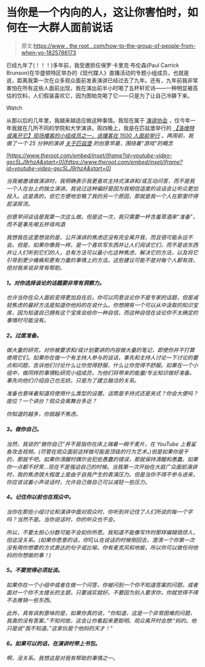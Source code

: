 # 当你是一个内向的人，这让你害怕时，如何在一大群人面前说话

> 原文:[https://www . the root . com/how-to-the-group-of-people-from-when-yo-1825786173](https://www.theroot.com/how-to-speak-in-front-of-large-groups-of-people-when-yo-1825786173)

已经九年了(！！！)多年前，我受邀担任保罗·卡里克·布伦森(Paul Carrick Brunson)在华盛顿特区举办的《现代媒人》直播活动的专题小组成员，也就是说，距离我第一次在众多观众面前发表演讲已经过去了九年。还有，九年前我非常害怕在所有这些人面前出现，我在演出前半小时喝了五杯轩尼诗——一种明显被高估的饮料，人们假装喜欢它，因为图帕克喝了它——只是为了让自己冷静下来。

Watch

从那以后的几年里，我越来越适应做这种事情。我现在属于 [演讲协会](https://www.kepplerspeakers.com/speakers/damon-young) ，仅今年一年我就在几所不同的学院和大学演讲。周四晚上，我是在匹兹堡举行的 [*【洛维特或离开它】*](https://crooked.com/podcast-series/lovett-or-leave-it/)*[现场播客的小组成员之一，该播客在 1500 人面前举行](https://twitter.com/VerySmartBros/status/992221775537852416) 。两周前，我做了一个 25 分钟的演讲 [关于匹兹堡](https://creativemornings.com/talks/damon-young) 的创意早晨，围绕着“游戏”的概念*

 *[https://www.theroot.com/embed/inset/iframe?id=youtube-video-gsc5LJ9rhzA&start=0](https://www.theroot.com/embed/inset/iframe?id=youtube-video-gsc5LJ9rhzA&start=0)* 

*当我被邀请做演讲时，我明确表示我更喜欢主持式演讲和/或互动问答，而不是我一个人在台上的独立演讲。我说过这种偏好是因为我相信适度的谈话会让听众更加投入。这是真的，但它方便地忽略了我的另一个原因，那就是我一个人在那里吓得屁滚尿流。*

*创意早间谈话是我第一次这么做。但是这一次，我只需要一杯含羞草酒来“准备”，而不是事先喝五杯母鸡酒*

*我想我在这里想说的是，公开演讲的焦虑还没有完全离开我，而且很可能永远不会。但是，如果你像我一样，是一个喜欢写东西并让人们阅读它们，而不是说东西并让人们听到它们的人，总有方法可以最小化这种焦虑，解决它的方法，以及将它引导到更少瘫痪和更有力量的事情上的方法。这些建议可能不是对每个人都有效，但对我来说非常有帮助。*

#### ***1。对你选择谈论的话题要非常有洞察力。***

*也许当你在众人面前变得更加自在后，你可以同意谈论你不是专家的话题，但是减轻焦虑的最好方法是知道你他妈的在说什么。你想拥有一个可以从中汲取的知识宝库，因为知道自己拥有这个宝库会给你一种自信，而这种自信在谈论你不太确定的事情时可能没有。*

#### ***2。过度准备。***

*做大量的研究，对你被要求和/或计划要讲的内容做大量的笔记，即使你并不打算使用它们。如果你在做一个有主持人参与的谈话，事先和主持人讨论一下讨论的要点和问题，告诉他们讨论什么让你觉得舒服，什么让你觉得不舒服。如果在一个小组中，做同样的事情*和*研究小组成员，为他们将带来的能量/专业知识做好准备。事先向他们介绍自己也无妨，只是为了建立融洽的关系。*

*准备也意味着知道将使用什么类型的设置。话筒是手持式还是夹式？你会大便吗？座位？一个讲台？观众会离舞台多近？*

*你知道的越多，你就越不焦虑。*

#### ***3。做你自己。***

*当然，我说的“做你自己”并不是指你在床上端着一碗干麦片，在 YouTube 上看鲨鱼攻击视频。(尽管在观众面前这样做可能是顶级的行为艺术。)但是如果你是干的，那就干吧。如果你清醒时偶尔会犯些愚蠢的错误，那就保持清醒和愚蠢。如果你一点都不好笑...现在不是强迫自己的时候。当我第一次开始在大庭广众面前演讲时，我的焦虑很大程度上是由于自我产生的表演压力。但是当你不得不参与进来，你应该试着小声说话时，允许自己做自己可以减轻一些压力。*

#### ***4。记住你以前也在观众中。***

*当你在那些小组讨论和演讲中面对观众时，你听到并记住了人们所说的每一个字吗？当然不是。当你说话时，你的听众也不会。*

*所以，不要太担心分数可能不会如你所愿。我知道不能像写作时那样编辑很烦人，但这没关系。(如果你愿意的话，你*可以*在说话的时候倒回去，澄清一个你第一次没有用你想要的方式表达的句子或比喻。你有麦克风和地板，所以你可以做任何他妈的你想做的事！)*

#### ***5。不要觉得必须扯淡。***

*如果你在一个小组中或者在做一个问答，你被问到一个你不知道答案的问题，或者面对一个你不太擅长的主题，只要诚实就好。不要因为别人要求你，你就觉得不得不去推销一些东西。*

*此外，具有讽刺意味的是，如果你真的说，“你知道，这是一个非常困难的问题，我真的没有答案，”不知何故，这会让你看起来更聪明。观众离开时会想:“妈的。他只是说“我不知道。”这家伙是个他妈的天才！"*

#### ***6。如果可以的话，在演讲时带上书包。***

*啊，没关系。我想这是对我有帮助的事情之一。*